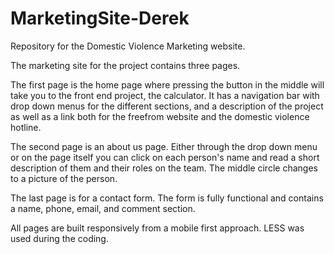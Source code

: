 # MarketingSite-Derek
Repository for the Domestic Violence Marketing website. 


The marketing site for the project contains three pages. 

The first page is the home page where pressing the button in the middle will take you to the front end project, the calculator. It has a navigation bar with drop down menus for the different sections, and a description of the project as well as a link both for the freefrom website and the domestic violence hotline.

The second page is an about us page. Either through the drop down menu or on the page itself you can click on each person's name and read a short description of them and their roles on the team. The middle circle changes to a picture of the person.

The last page is for a contact form. The form is fully functional and contains a name, phone, email, and comment section.

All pages are built responsively from a mobile first approach. LESS was used during the coding.
